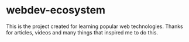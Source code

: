 # webdev-ecosystem
This is the project created for learning popular web technologies. Thanks for articles, videos and many things that inspired me to do this.
